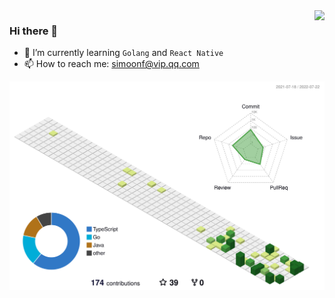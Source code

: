 <img align="right" src="https://github-readme-stats.vercel.app/api?username=Simoon-F&show_icons=true" />

<!-- <img align="right" src="https://github-readme-stats.vercel.app/api/top-langs/?username=Simoon-F&layout=compact&langs_count=8" /> -->


### Hi there 👋

- 🌱 I’m currently learning `Golang` and `React Native`
- 📫 How to reach me: simoonf@vip.qq.com

<!--
**Simoon-F/Simoon-F** is a ✨ _special_ ✨ repository because its `README.md` (this file) appears on your GitHub profile.

Here are some ideas to get you started:

- 🔭 I’m currently working on ...
- 🌱 I’m currently learning ...
- 👯 I’m looking to collaborate on ...
- 🤔 I’m looking for help with ...
- 💬 Ask me about ...
- 📫 How to reach me: ...
- 😄 Pronouns: ...
- ⚡ Fun fact: ...
-->


![](./profile-3d-contrib/profile-green-animate.svg)
